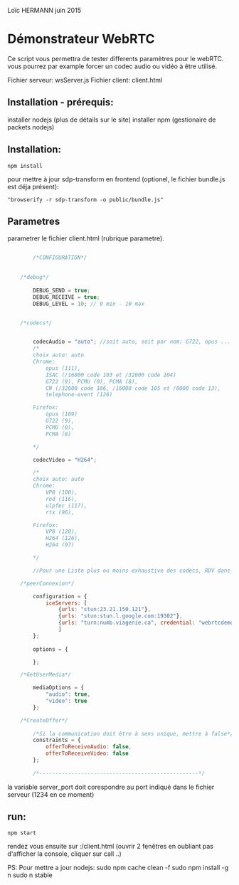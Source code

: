 Loïc HERMANN
juin 2015

# Démonstrateur WebRTC

Ce script vous permettra de tester differents paramètres pour le webRTC. vous pourrez par example forcer un codec audio ou vidéo à être utilisé.


Fichier serveur: wsServer.js
Fichier client: client.html

## Installation - prérequis:
installer nodejs (plus de détails sur le site)
installer npm (gestionaire de packets nodejs)

## Installation:

```
npm install
```

pour mettre à jour sdp-transform en frontend (optionel, le fichier bundle.js est déja présent):

```
"browserify -r sdp-transform -o public/bundle.js"
```
## Parametres

parametrer le fichier client.html (rubrique parametre).

```javascript

		/*CONFIGURATION*/
	

	/*debug*/
			
		DEBUG_SEND = true;
		DEBUG_RECEIVE = true;
		DEBUG_LEVEL = 10; // 0 min - 10 max


	/*codecs*/


		codecAudio = "auto"; //soit auto, soit par nom: G722, opus ... soit par son code (numérique). 
		/*
		choix auto: auto
		Chrome: 
			opus (111),
			ISAC (/16000 code 103 et /32000 code 104)
			G722 (9), PCMU (0), PCMA (8),
			CN (/32000 code 106, /16000 code 105 et /8000 code 13),
			telephone-event (126) 

		Firefox:
			opus (109) 
			G722 (9),
			PCMU (0),
			PCMA (8)

		*/

		codecVideo = "H264"; 

		/*
		choix auto: auto
		Chrome: 
			VP8 (100),
			red (116),
			ulpfec (117),
			rtx (96),

		Firefox:
			VP8 (120),
			H264 (126),
			H264 (97)

		*/

		//Pour une Liste plus ou moins exhaustive des codecs, RDV dans les captures SDP Firefox et Chrome (à remettre à jour de temps à autre)

	/*peerConnexion*/

		configuration = {
	   	 	iceServers: [
				{urls: "stun:23.21.150.121"},
				{urls: "stun:stun.l.google.com:19302"},
				{urls: "turn:numb.viagenie.ca", credential: "webrtcdemo", username: "louis%40mozilla.com"}
	    		]
		};
		
		options = {

		};

	/*GetUserMedia*/

		mediaOptions = { 	
			"audio": true, 
			"video": true 
		};	

	/*CreateOffer*/
	
		/*Si la communication doit être à sens unique, mettre à false*/
		constraints = {
			offerToReceiveAudio: false,
			offerToReceiveVideo: false
		};
		
		/*--------------------------------------------------*/
```

la variable server_port doit corespondre au port indiqué dans le fichier serveur (1234 en ce moment)

## run:
```
npm start
```
rendez vous ensuite sur <ipduserveur>:<portduserveur>/client.html
(ouvrir 2 fenêtres en oubliant pas d'afficher la console, cliquer sur call ..)


PS:
Pour mettre a jour nodejs:
	sudo npm cache clean -f
	sudo npm install -g n
	sudo n stable
